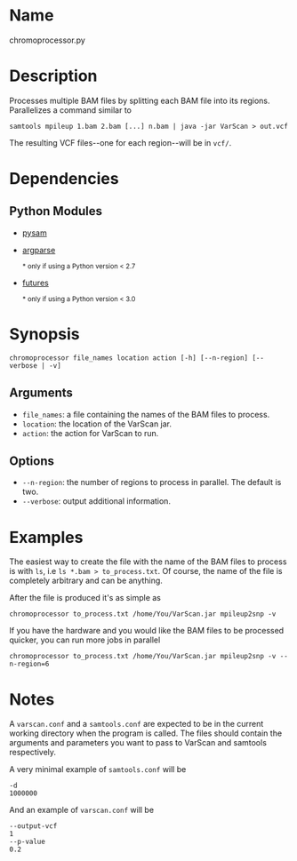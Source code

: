 # Name
chromoprocessor.py

# Description
Processes multiple BAM files by splitting each BAM file into its regions.
Parallelizes a command similar to

    samtools mpileup 1.bam 2.bam [...] n.bam | java -jar VarScan > out.vcf

The resulting VCF files--one for each region--will be in `vcf/`.

# Dependencies
## Python Modules
* [pysam](https://pypi.python.org/pypi/pysam)
* [argparse](https://pypi.python.org/pypi/argparse)

    <sub> \* only if using a Python version &lt; 2.7 </sub>
* [futures](https://pypi.python.org/pypi/futures)

    <sub> \* only if using a Python version &lt; 3.0 </sub>

# Synopsis

    chromoprocessor file_names location action [-h] [--n-region] [--verbose | -v]

## Arguments
* `file_names`: a file containing the names of the BAM files to process.
* `location`: the location of the VarScan jar.
* `action`: the action for VarScan to run.

## Options
* `--n-region`: the number of regions to process in parallel. The default is
two.
* `--verbose`: output additional information.

# Examples
The easiest way to create the file with the name of the BAM files to process is
with `ls`, i.e `ls *.bam > to_process.txt`. Of course, the name of the file is
completely arbitrary and can be anything.

After the file is produced it's as simple as

    chromoprocessor to_process.txt /home/You/VarScan.jar mpileup2snp -v

If you have the hardware and you would like the BAM files to be processed
quicker, you can run more jobs in parallel

    chromoprocessor to_process.txt /home/You/VarScan.jar mpileup2snp -v --n-region=6

# Notes
A `varscan.conf` and a `samtools.conf` are expected to be in the current
working directory when the program is called. The files should contain the
arguments and parameters you want to pass to VarScan and samtools respectively.

A very minimal example of `samtools.conf` will be

    -d
    1000000

And an example of `varscan.conf` will be

    --output-vcf
    1
    --p-value
    0.2

